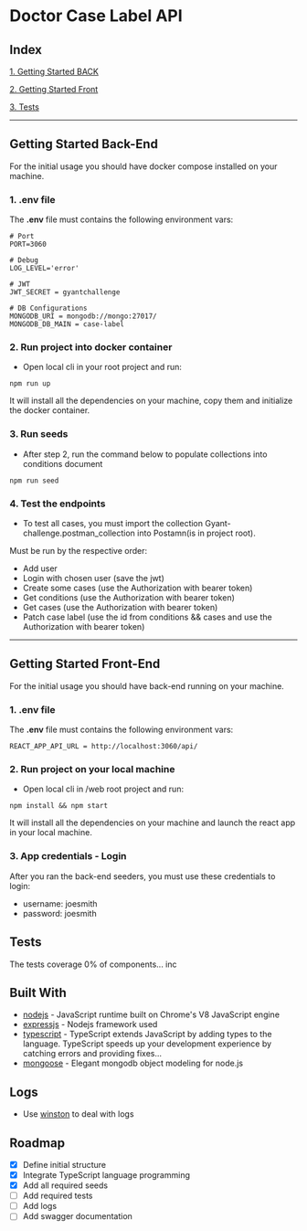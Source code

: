 # Doctor Case Label API

## Index

[1. Getting Started BACK](#markdown-header-back)

[2. Getting Started Front](#markdown-header-front)

[3. Tests](#markdown-header-tests)

----

## Getting Started Back-End

For the initial usage you should have docker compose installed on your machine.

### 1. **.env** file

The **.env** file must contains the following environment vars:

```env
# Port
PORT=3060

# Debug
LOG_LEVEL='error'

# JWT
JWT_SECRET = gyantchallenge

# DB Configurations
MONGODB_URI = mongodb://mongo:27017/
MONGODB_DB_MAIN = case-label
```

### 2. Run project into docker container
- Open local cli in your root project and run:

```nodejs
npm run up
```
It will install all the dependencies on your machine, copy them and initialize the docker container.

### 3. Run seeds
- After step 2, run the command below to populate collections into conditions document

```nodejs
npm run seed
```

### 4. Test the endpoints
- To test all cases, you must import the collection Gyant-challenge.postman_collection into Postamn(is in project root).

Must be run by the respective order:
- Add user
- Login with chosen user (save the jwt)
- Create some cases (use the Authorization with bearer token)
- Get conditions (use the Authorization with bearer token)
- Get cases (use the Authorization with bearer token)
- Patch case label (use the id from conditions && cases and use the Authorization with bearer token)

----

## Getting Started Front-End

For the initial usage you should have back-end running on your machine.

### 1. **.env** file

The **.env** file must contains the following environment vars:

```env
REACT_APP_API_URL = http://localhost:3060/api/
```

### 2. Run project on your local machine
- Open local cli in /web root project and run:

```nodejs
npm install && npm start
```
It will install all the dependencies on your machine and launch the react app in your local machine.

### 3. App credentials - Login
  After you ran the back-end seeders, you must use these credentials to login:
- username: joesmith
- password: joesmith


## Tests

The tests coverage 0% of components... inc

## Built With

* [nodejs](https://nodejs.org/en/) - JavaScript runtime built on Chrome's V8 JavaScript engine
* [expressjs](https://expressjs.com/) - Nodejs framework used
* [typescript](https://www.typescriptlang.org/) - TypeScript extends JavaScript by adding types to the language. TypeScript speeds up your development experience by catching errors and providing fixes...
* [mongoose](https://mongoosejs.com/) - Elegant mongodb object modeling for node.js
## Logs

* Use [winston](https://www.npmjs.com/package/winston) to deal with logs  

## Roadmap

* [x] Define initial structure
* [x] Integrate TypeScript language programming
* [x] Add all required seeds
* [ ] Add required tests
* [ ] Add logs
* [ ] Add swagger documentation
